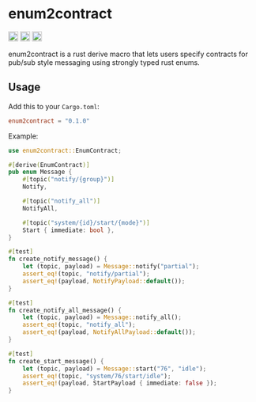 # enum2contract

[<img alt="github" src="https://img.shields.io/badge/github-matthewjberger/enum2contract-8da0cb?style=for-the-badge&labelColor=555555&logo=github" height="20">](https://github.com/matthewjberger/enum2contract)
[<img alt="crates.io" src="https://img.shields.io/crates/v/enum2contract.svg?style=for-the-badge&color=fc8d62&logo=rust" height="20">](https://crates.io/crates/enum2contract)
[<img alt="docs.rs" src="https://img.shields.io/badge/docs.rs-enum2contract-66c2a5?style=for-the-badge&labelColor=555555&logo=docs.rs" height="20">](https://docs.rs/enum2contract)


enum2contract is a rust derive macro that lets users specify contracts for pub/sub style messaging using strongly typed rust enums.

## Usage

Add this to your `Cargo.toml`:

```toml
enum2contract = "0.1.0"
```

Example:

```rust
use enum2contract::EnumContract;

#[derive(EnumContract)]
pub enum Message {
    #[topic("notify/{group}")]
    Notify,

    #[topic("notify_all")]
    NotifyAll,

    #[topic("system/{id}/start/{mode}")]
    Start { immediate: bool },
}

#[test]
fn create_notify_message() {
    let (topic, payload) = Message::notify("partial");
    assert_eq!(topic, "notify/partial");
    assert_eq!(payload, NotifyPayload::default());
}

#[test]
fn create_notify_all_message() {
    let (topic, payload) = Message::notify_all();
    assert_eq!(topic, "notify_all");
    assert_eq!(payload, NotifyAllPayload::default());
}

#[test]
fn create_start_message() {
    let (topic, payload) = Message::start("76", "idle");
    assert_eq!(topic, "system/76/start/idle");
    assert_eq!(payload, StartPayload { immediate: false });
}
```
